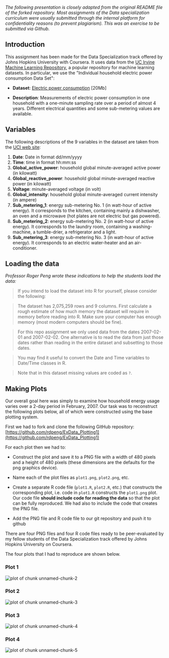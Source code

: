 *The following presentation is closely adapted from the original README file of the forked repository. Most assignments of the Data specialization curriculum were usually submitted through the internal platform for confidentiality reasons (to prevent plagiarism). This was an exercise to be submitted via Github.*  

## Introduction

This assignment has been made for the Data Specialization track offered by Johns Hopkins University with Coursera.
It uses data from
the <a href="http://archive.ics.uci.edu/ml/">UC Irvine Machine
Learning Repository</a>, a popular repository for machine learning
datasets. In particular, we use the "Individual household
electric power consumption Data Set":


* <b>Dataset</b>: <a href="https://d396qusza40orc.cloudfront.net/exdata%2Fdata%2Fhousehold_power_consumption.zip">Electric power consumption</a> [20Mb]

* <b>Description</b>: Measurements of electric power consumption in
one household with a one-minute sampling rate over a period of almost
4 years. Different electrical quantities and some sub-metering values
are available.

## Variables

The following descriptions of the 9 variables in the dataset are taken
from
the <a href="https://archive.ics.uci.edu/ml/datasets/Individual+household+electric+power+consumption">UCI
web site</a>:

<ol>
<li><b>Date</b>: Date in format dd/mm/yyyy </li>
<li><b>Time</b>: time in format hh:mm:ss </li>
<li><b>Global_active_power</b>: household global minute-averaged active power (in kilowatt) </li>
<li><b>Global_reactive_power</b>: household global minute-averaged reactive power (in kilowatt) </li>
<li><b>Voltage</b>: minute-averaged voltage (in volt) </li>
<li><b>Global_intensity</b>: household global minute-averaged current intensity (in ampere) </li>
<li><b>Sub_metering_1</b>: energy sub-metering No. 1 (in watt-hour of active energy). It corresponds to the kitchen, containing mainly a dishwasher, an oven and a microwave (hot plates are not electric but gas powered). </li>
<li><b>Sub_metering_2</b>: energy sub-metering No. 2 (in watt-hour of active energy). It corresponds to the laundry room, containing a washing-machine, a tumble-drier, a refrigerator and a light. </li>
<li><b>Sub_metering_3</b>: energy sub-metering No. 3 (in watt-hour of active energy). It corresponds to an electric water-heater and an air-conditioner.</li>
</ol>

## Loading the data

*Professor Roger Peng wrote these indications to help the students load the data:*

> If you intend to load the dataset into R for yourself, please consider the following:

> The dataset has 2,075,259 rows and 9 columns. First
calculate a rough estimate of how much memory the dataset will require
in memory before reading into R. Make sure your computer has enough
memory (most modern computers should be fine).

> For this repo assignment we only used data from the dates 2007-02-01 and
2007-02-02. One alternative is to read the data from just those dates
rather than reading in the entire dataset and subsetting to those
dates.

> You may find it useful to convert the Date and Time variables to
Date/Time classes in R.

> Note that in this dataset missing values are coded as `?`.


## Making Plots

Our overall goal here was simply to examine how household energy usage
varies over a 2-day period in February, 2007. Our task was to
reconstruct the following plots below, all of which were constructed
using the base plotting system.

First we had to fork and clone the following GitHub repository:
[https://github.com/rdpeng/ExData_Plotting1](https://github.com/rdpeng/ExData_Plotting1)


For each plot then we had to:

* Construct the plot and save it to a PNG file with a width of 480
pixels and a height of 480 pixels (these dimensions are the defaults for the png graphics device).

* Name each of the plot files as `plot1.png`, `plot2.png`, etc.

* Create a separate R code file (`plot1.R`, `plot2.R`, etc.) that
constructs the corresponding plot, i.e. code in `plot1.R` constructs
the `plot1.png` plot. Our code file **should include code for reading
the data** so that the plot can be fully reproduced. We had also to
include the code that creates the PNG file.

* Add the PNG file and R code file to our git repository and push it to github

There are four PNG files and four R code files ready to be peer-evaluated by my fellow students of the Data Specialization track offered by Johns Hopkins University on Coursera.


The four plots that I had to reproduce are shown below. 


### Plot 1


![plot of chunk unnamed-chunk-2](figure/unnamed-chunk-2.png) 


### Plot 2

![plot of chunk unnamed-chunk-3](figure/unnamed-chunk-3.png) 


### Plot 3

![plot of chunk unnamed-chunk-4](figure/unnamed-chunk-4.png) 


### Plot 4

![plot of chunk unnamed-chunk-5](figure/unnamed-chunk-5.png) 

